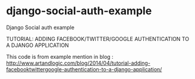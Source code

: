 django-social-auth-example
==========================

Django Social auth example 

TUTORIAL: ADDING FACEBOOK/TWITTER/GOOGLE AUTHENTICATION TO A DJANGO APPLICATION

This code is from example mention in blog : http://www.artandlogic.com/blog/2014/04/tutorial-adding-facebooktwittergoogle-authentication-to-a-django-application/
